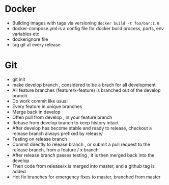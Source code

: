 # Docker

* Building images with tags via versioning ``` docker build -t foo/bar:1.0 ```
* docker-compose.yml is a config file for docker build process, ports, env variables etc
* dockerignore file
* tag git at every release

# Git 

* git init
* make develop branch , considered to be a brach for all development
* All feature branches (feature/x-feature) is branched out of the develop branch
* Do work commit like usual
* Every feature in unique branches
* Merge back in develop
* Often pull from develop , in your feature branch
* Rebase from develop branch to keep history intact
* After develop has become stable and ready to release, checkout a release branch always prefixed by release/
* Testing on release branch
* Commit directly to release branch , or submit a pull request to the release branch, from a feature / x branch
* After release branch passes testing , it is then merged back into the develop
* Then code from release/x is merged into master, and a github tag is added
* Hot fix branches for emergency fixes to master, branched from master

